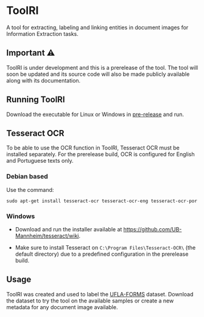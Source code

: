# ToolRI

A tool for extracting, labeling and linking entities in document images for Information Extraction tasks.

## Important :warning:

ToolRI is under development and this is a prerelease of the tool. The tool will soon be updated and its source code will also be made publicly available along with its documentation.

## Running ToolRI

Download the executable for Linux or Windows in <a href="https://github.com/Victorgonl/ToolRI/releases/tag/Pre-release">pre-release</a> <a></a> and run.

## Tesseract OCR

To be able to use the OCR function in ToolRI, Tesseract OCR must be installed separately. For the prerelease build, OCR is configured for English and Portuguese texts only.

### Debian based

Use the command:

    sudo apt-get install tesseract-ocr tesseract-ocr-eng tesseract-ocr-por

### Windows

- Download and run the installer available at https://github.com/UB-Mannheim/tesseract/wiki.

- Make sure to install Tesseract on `C:\Program Files\Tesseract-OCR\` (the default directory) due to a predefined configuration in the prerelease build.

## Usage

ToolRI was created and used to label the <a href="https://github.com/LabRI-Information-Retrieval-Lab/UFLA-FORMS">UFLA-FORMS</a> dataset. Download the dataset to try the tool on the available samples or create a new metadata for any document image available.
